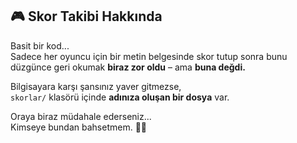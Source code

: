 ## 🎮 Skor Takibi Hakkında

Basit bir kod...  
Sadece her oyuncu için bir metin belgesinde skor tutup sonra bunu düzgünce geri okumak **biraz zor oldu** – ama **buna değdi.**

Bilgisayara karşı şansınız yaver gitmezse,  
`skorlar/` klasörü içinde **adınıza oluşan bir dosya** var.

Oraya biraz müdahale ederseniz...  
Kimseye bundan bahsetmem. 🐻‍❄️
